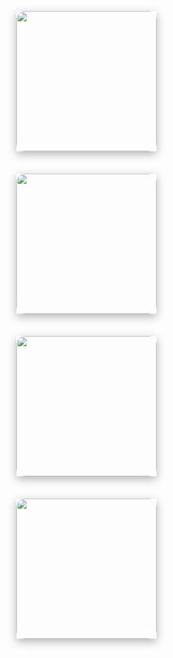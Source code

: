 <html lang="en">
<head>
    <meta charset="UTF-8">
    <meta name="viewport" content="width=device-width, initial-scale=1.0">
    <style>
        body {
            margin: 0;
            padding: 0;
            text-align: center;
            justify-content: center;
            min-height: 100vh;
        }
        .game {
            display: inline-block;
            margin: 20px;
            transition: transform 0.3s, box-shadow 0.3s;
            cursor: pointer;
            box-shadow: 0 5px 15px rgba(0,0,0,0.3);
        }
        .game img {
            width: 250px; 
            height: auto;
            border-radius: 15px; 
            transition: transform 0.3s, box-shadow 0.3s; 
        }
        .game:hover {
            transform: translateY(-10px) scale(1.1); 
            box-shadow: 0 12px 30px rgba(0,0,0,0.6); 
        }
    </style>
</head>
<body>
    <a class="game" href="http://127.0.0.1:4100/cpt_frontend/2024/02/11/MemoryGame.html">
        <img src="https://store-images.s-microsoft.com/image/apps.54588.14090654178473619.aa2706f7-9244-4d37-b59f-3f87f7589476.6a5a6db1-70ba-4b57-a879-7f9264cd3a40?mode=scale&q=90&h=1080&w=1920" alt="">
    </a>
    <a class="game" href="http://127.0.0.1:4100/cpt_frontend/2024/02/09/flaggame.html">
        <img src="https://i.ytimg.com/vi/GzPlmHAm9DA/maxresdefault.jpg" alt="">
    </a>
    <a class="game" href="http://127.0.0.1:4100/tri2/2024/02/12/geography-game.html">
        <img src="https://icebreakerideas.com/wp-content/uploads/2020/09/Geography-Trivia-e1608679560350.jpg" alt="">
    </a>
    <a class="game" href="http://127.0.0.1:4100/tri2/2024/02/12/travelquiz.html">
        <img src="https://i0.wp.com/www.sincerahues.com/wp-content/uploads/2020/04/Travel-Quiz-1.png?fit=1920%2C1080&ssl=1" alt="">
    </a>
    
</body>
</html>
